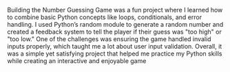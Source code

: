 Building the Number Guessing Game was a fun project where I learned how to combine basic Python concepts like loops, conditionals, and error handling.
I used Python’s random module to generate a random number and created a feedback system to tell the player if their guess was "too high" or "too low." 
One of the challenges was ensuring the game handled invalid inputs properly, which taught me a lot about user input validation. 
Overall, it was a simple yet satisfying project that helped me practice my Python skills while creating an interactive and enjoyable game
